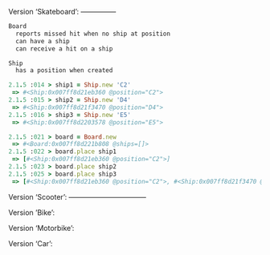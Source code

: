 

Version ‘Skateboard’:
—————

```sh
Board
  reports missed hit when no ship at position
  can have a ship
  can receive a hit on a ship

Ship
  has a position when created
```

```ruby
2.1.5 :014 > ship1 = Ship.new 'C2'
 => #<Ship:0x007ff8d21eb360 @position="C2"> 
2.1.5 :015 > ship2 = Ship.new 'D4'
 => #<Ship:0x007ff8d21f3470 @position="D4"> 
2.1.5 :016 > ship3 = Ship.new 'E5'
 => #<Ship:0x007ff8d2203578 @position="E5"> 

2.1.5 :021 > board = Board.new
 => #<Board:0x007ff8d221b808 @ships=[]> 
2.1.5 :022 > board.place ship1
 => [#<Ship:0x007ff8d21eb360 @position="C2">] 
2.1.5 :023 > board.place ship2
2.1.5 :025 > board.place ship3
 => [#<Ship:0x007ff8d21eb360 @position="C2">, #<Ship:0x007ff8d21f3470 @position="D4">, #<Ship:0x007ff8d2203578 @position="E5">] 
```

Version ‘Scooter’:
———————————




Version ’Bike’:





Version ‘Motorbike’:





Version ‘Car’: